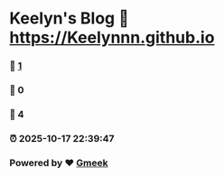 # Keelyn's Blog :link: https://Keelynnn.github.io 
### :page_facing_up: [1](https://Keelynnn.github.io/tag.html) 
### :speech_balloon: 0 
### :hibiscus: 4 
### :alarm_clock: 2025-10-17 22:39:47 
### Powered by :heart: [Gmeek](https://github.com/Meekdai/Gmeek)
